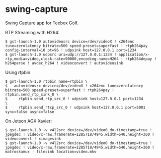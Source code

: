 # swing-capture
Swing Capture app for Teebox Golf.

RTP Streaming with H264:

    $ gst-launch-1.0 autovideosrc device=/dev/videoX ! x264enc tune=zerolatency bitrate=500 speed-preset=superfast ! rtph264pay config-interval=10 pt=96 ! udpsink host=127.0.0.1 port=1234 
    $ gst-launch-1.0 udpsrc uri=udp://127.0.0.1:1234 ! application/x-rtp,media=video,clock-rate=90000,encoding-name=H264 ! rtph264depay ! h264parse ! avdec_h264 ! videoconvert ! autovideosink

Using rtpbin

    $ gst-launch-1.0 rtpbin name=rtpbin \
    $   autovideosrc device=/dev/videoX ! x264enc tune=zerolatency bitrate=500 speed-preset=superfast ! rtph264pay ! rtpbin.send_rtp_sink_0 \
    $     rtpbin.send_rtp_src_0 ! udpsink host=127.0.0.1 port=1234                            \
    $     rtpbin.send_rtcp_src_0 ! udpsink host=127.0.0.1 port=5001 sync=false async=false

On Jetson AGX Xavier:

    $ gst-launch-1.0 -v v4l2src device=/dev/video0 do-timestamp=true ! jpegdec ! video/x-raw,framerate=1285718/4945,width=640,height=360 ! videoconvert ! ximagesink
    $ gst-launch-1.0 -v v4l2src device=/dev/video0 do-timestamp=true ! jpegdec ! video/x-raw,framerate=1285718/4945,width=640,height=360 ! matroskamux ! filesink location=video.mkv
